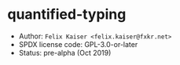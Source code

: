 # quantified-typing

* Author: `Felix Kaiser <felix.kaiser@fxkr.net>`
* SPDX license code: GPL-3.0-or-later
* Status: pre-alpha (Oct 2019)
